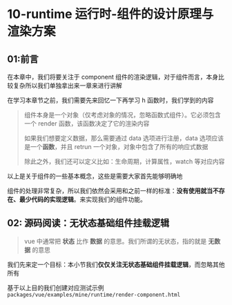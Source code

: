 # 10-runtime 运行时-组件的设计原理与渲染方案

## 01:前言

 在本章中，我们将要关注于 component 组件的渲染逻辑，对于组件而言，本身比较复杂所以我们单独拿出来一章来进行讲解

在学习本章节之前，我们需要先来回忆一下再学习 h 函数时，我们学到的内容

> 组件本身是一个对象（仅考虑对象的情况，忽略函数式组件）。它必须包含一个 render 函数，该函数决定了它的渲染内容
>
> 如果我们想要定义数据，那么需要通过 data 选项进行注册，data 选项应该是一个**函数**，并且 retrun 一个对象，对象中包含了所有的响应式数据
>
> 除此之外，我们还可以定义比如：生命周期，计算属性，watch 等对应内容

以上是关于组件的一些基本概念，这些是需要大家首先能够明确地

组件的处理非常复杂，所以我们依然会采用和之前一样的标准：**没有使用就当不存在、最少代码的实现逻辑**。来实现我们的组件功能。

## 02: 源码阅读：无状态基础组件挂载逻辑

> vue 中通常把 **状态** 比作 **数据** 的意思。我们所谓的无状态，指的就是 **无数据** 的意思

我们先来定一个目标：本小节我们**仅仅关注无状态基础组件挂载逻辑**，而忽略其他所有

基于以上目的我们创建对应测试示例`packages/vue/examples/mine/runtime/render-component.html`

```html

```
